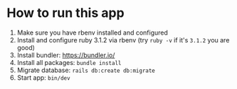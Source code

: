 # How to run this app

1. Make sure you have rbenv installed and configured
2. Install and configure ruby 3.1.2 via rbenv (try `ruby -v` if it's `3.1.2` you are good)
3. Install bundler: https://bundler.io/
4. Install all packages: `bundle install`
5. Migrate database: `rails db:create db:migrate`
6. Start app: `bin/dev`
